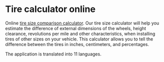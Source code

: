 # Tire calculator online
Online [tire size comparison calculator](http://toolster.net). Our tire size calculator will help you estimate the difference of external dimensions of the wheels, height clearance, revolutions per mile and other characteristics, when installing tires of other sizes on your vehicle. This calculator allows you to tell the difference between the tires in inches, centimeters, and percentages.

The application is translated into 11 languages.
